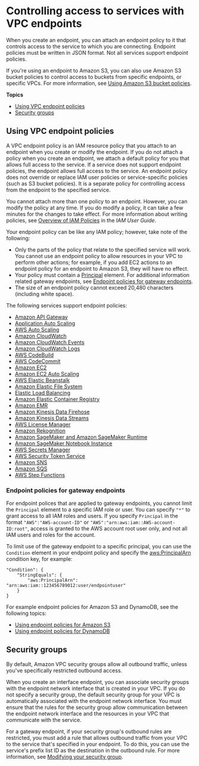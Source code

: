 # Controlling access to services with VPC endpoints<a name="vpc-endpoints-access"></a>

When you create an endpoint, you can attach an endpoint policy to it that controls access to the service to which you are connecting\. Endpoint policies must be written in JSON format\. Not all services support endpoint policies\.

If you're using an endpoint to Amazon S3, you can also use Amazon S3 bucket policies to control access to buckets from specific endpoints, or specific VPCs\. For more information, see [Using Amazon S3 bucket policies](vpc-endpoints-s3.md#vpc-endpoints-s3-bucket-policies)\.

**Topics**
+ [Using VPC endpoint policies](#vpc-endpoint-policies)
+ [Security groups](#vpc-endpoints-security-groups)

## Using VPC endpoint policies<a name="vpc-endpoint-policies"></a>

A VPC endpoint policy is an IAM resource policy that you attach to an endpoint when you create or modify the endpoint\. If you do not attach a policy when you create an endpoint, we attach a default policy for you that allows full access to the service\. If a service does not support endpoint policies, the endpoint allows full access to the service\. An endpoint policy does not override or replace IAM user policies or service\-specific policies \(such as S3 bucket policies\)\. It is a separate policy for controlling access from the endpoint to the specified service\. 

You cannot attach more than one policy to an endpoint\. However, you can modify the policy at any time\. If you do modify a policy, it can take a few minutes for the changes to take effect\. For more information about writing policies, see [Overview of IAM Policies](https://docs.aws.amazon.com/IAM/latest/UserGuide/PoliciesOverview.html) in the *IAM User Guide*\.

Your endpoint policy can be like any IAM policy; however, take note of the following:
+ Only the parts of the policy that relate to the specified service will work\. You cannot use an endpoint policy to allow resources in your VPC to perform other actions; for example, if you add EC2 actions to an endpoint policy for an endpoint to Amazon S3, they will have no effect\. 
+ Your policy must contain a [Principal](https://docs.aws.amazon.com/IAM/latest/UserGuide/reference_policies_elements_principal.html) element\. For additional information related gateway endpoints, see [Endpoint policies for gateway endpoints](#vpc-endpoint-policies-gateway)\.
+ The size of an endpoint policy cannot exceed 20,480 characters \(including white space\)\.

The following services support endpoint policies:
+ [Amazon API Gateway](https://docs.aws.amazon.com/apigateway/latest/developerguide/apigateway-vpc-endpoint-policies.html)
+ [Application Auto Scaling](https://docs.aws.amazon.com/autoscaling/application/userguide/application-auto-scaling-vpc-endpoints.html)
+ [AWS Auto Scaling](https://docs.aws.amazon.com/autoscaling/plans/userguide/aws-auto-scaling-vpc-endpoints.html)
+ [Amazon CloudWatch](https://docs.aws.amazon.com/AmazonCloudWatch/latest/monitoring/cloudwatch-and-interface-VPC.html)
+ [Amazon CloudWatch Events](https://docs.aws.amazon.com/AmazonCloudWatch/latest/events/cloudwatch-events-and-interface-VPC.html)
+ [Amazon CloudWatch Logs](https://docs.aws.amazon.com/AmazonCloudWatch/latest/logs/cloudwatch-logs-and-interface-VPC.html#CloudWatchLogs-VPC-endpoint-policy)
+ [AWS CodeBuild](https://docs.aws.amazon.com/codebuild/latest/userguide/use-vpc-endpoints-with-codebuild.html#creating-vpc-endpoint-policy)
+ [AWS CodeCommit](https://docs.aws.amazon.com/codecommit/latest/userguide/codecommit-and-interface-VPC.html#create-vpc-endpoint-policy-for-codecommit)
+ [Amazon EC2](https://docs.aws.amazon.com/AWSEC2/latest/UserGuide/interface-vpc-endpoints.html#endpoint-policy)
+ [Amazon EC2 Auto Scaling](https://docs.aws.amazon.com/autoscaling/ec2/userguide/ec2-auto-scaling-vpc-endpoints.html)
+ [AWS Elastic Beanstalk](https://docs.aws.amazon.com/elasticbeanstalk/latest/dg/vpc-vpce.html#vpc-vpce.policy)
+ [Amazon Elastic File System](https://docs.aws.amazon.com/efs/latest/ug/efs-vpc-endpoints.html#create-vpce-policy-efs)
+ [Elastic Load Balancing](https://docs.aws.amazon.com/elasticloadbalancing/latest/userguide/load-balancer-vpc-endpoints.html)
+ [Amazon Elastic Container Registry](https://docs.aws.amazon.com/AmazonECR/latest/userguide/vpc-endpoints.html#ecr-vpc-endpoint-policy)
+ [Amazon EMR](https://docs.aws.amazon.com/emr/latest/ManagementGuide/interface-vpc-endpoint.html#api-private-link-policy)
+ [Amazon Kinesis Data Firehose](https://docs.aws.amazon.com/firehose/latest/dev/vpc.html)
+ [Amazon Kinesis Data Streams](https://docs.aws.amazon.com/streams/latest/dev/vpc.html#interface-vpc-endpoints-policies)
+ [AWS License Manager](https://docs.aws.amazon.com/license-manager/latest/userguide/interface-vpc-endpoints.html#create-vpce-policy)
+ [Amazon Rekognition](https://docs.aws.amazon.com/rekognition/latest/dg/vpc.html)
+ [Amazon SageMaker and Amazon SageMaker Runtime](https://docs.aws.amazon.com/sagemaker/latest/dg/interface-vpc-endpoint.html#api-private-link-policy)
+ [Amazon SageMaker Notebook Instance](https://docs.aws.amazon.com/sagemaker/latest/dg/notebook-interface-endpoint.html#nbi-private-link-policy)
+ [AWS Secrets Manager ](https://docs.aws.amazon.com/secretsmanager/latest/userguide/vpc-endpoint-overview.html#vpc-endpoint-policy)
+ [AWS Security Token Service](https://docs.aws.amazon.com/IAM/latest/UserGuide/id_credentials_sts_vpce.html)
+ [Amazon SNS](https://docs.aws.amazon.com/sns/latest/dg/sns-vpc-endpoint-policy.html)
+ [Amazon SQS](https://docs.aws.amazon.com/AWSSimpleQueueService/latest/SQSDeveloperGuide/sqs-internetwork-traffic-privacy.html#sqs-vpc-endpoint-policy)
+ [AWS Step Functions](https://docs.aws.amazon.com/step-functions/latest/dg/vpc-iam.html)

### Endpoint policies for gateway endpoints<a name="vpc-endpoint-policies-gateway"></a>

For endpoint polices that are applied to gateway endpoints, you cannot limit the `Principal` element to a specific IAM role or user\. You can specify `"*"` to grant access to all IAM roles and users\. If you specify `Principal` in the format `"AWS":"AWS-account-ID"` or `"AWS":"arn:aws:iam::AWS-account-ID:root"`, access is granted to the AWS account root user only, and not all IAM users and roles for the account\.

To limit use of the gateway endpoint to a specific principal, you can use the `Condition` element in your endpoint policy and specify the [aws:PrincipalArn](https://docs.aws.amazon.com/IAM/latest/UserGuide/reference_policies_condition-keys.html#condition-keys-principalarn) condition key, for example:

```
"Condition": {
    "StringEquals": {
        "aws:PrincipalArn": "arn:aws:iam::123456789012:user/endpointuser"
    }
}
```

For example endpoint policies for Amazon S3 and DynamoDB, see the following topics:
+ [Using endpoint policies for Amazon S3](vpc-endpoints-s3.md#vpc-endpoints-policies-s3)
+ [Using endpoint policies for DynamoDB](vpc-endpoints-ddb.md#vpc-endpoints-policies-ddb)

## Security groups<a name="vpc-endpoints-security-groups"></a>

By default, Amazon VPC security groups allow all outbound traffic, unless you've specifically restricted outbound access\. 

When you create an interface endpoint, you can associate security groups with the endpoint network interface that is created in your VPC\. If you do not specify a security group, the default security group for your VPC is automatically associated with the endpoint network interface\. You must ensure that the rules for the security group allow communication between the endpoint network interface and the resources in your VPC that communicate with the service\.

For a gateway endpoint, if your security group's outbound rules are restricted, you must add a rule that allows outbound traffic from your VPC to the service that's specified in your endpoint\. To do this, you can use the service's prefix list ID as the destination in the outbound rule\. For more information, see [Modifying your security group](vpce-gateway.md#vpc-endpoints-security)\.